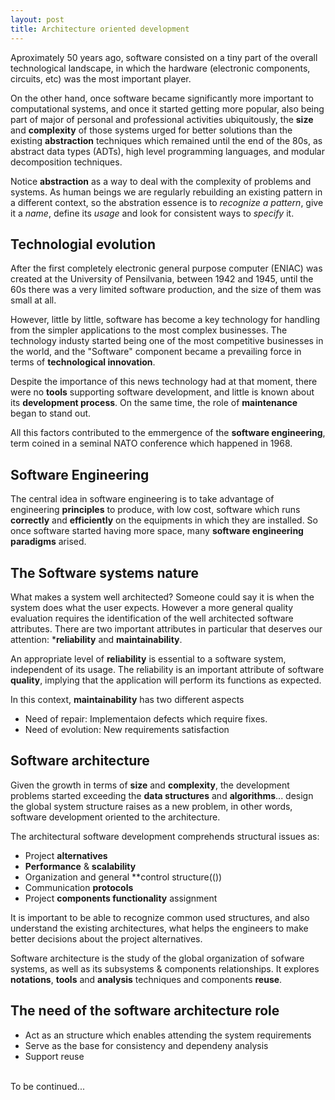 ```yaml
---
layout: post
title: Architecture oriented development
---
```


Aproximately 50 years ago, software consisted on a tiny part of the overall technological landscape, in which the hardware (electronic components, circuits, etc) was the most important player.

On the other hand, once software became significantly more important to computational systems, and once it started getting more popular, also being part of major of personal and professional activities ubiquitously, the **size** and **complexity** of those systems urged for better solutions than the existing **abstraction** techniques which remained until the end of the 80s, as abstract data types (ADTs), high level programming languages, and modular decomposition techniques.

Notice **abstraction** as a way to deal with the complexity of problems and systems. As human beings we are regularly rebuilding an existing pattern in a different context, so the abstration essence is to *recognize a pattern*, give it a *name*, define its *usage* and look for consistent ways to *specify* it.

## Technologial evolution

After the first completely electronic general purpose computer (ENIAC) was created at the University of Pensilvania, between 1942 and 1945, until the 60s there was a very limited software production, and the size of them was small at all.

However, little by little, software has become a key technology for handling from the simpler applications to the most complex businesses. The technology industy started being one of the most competitive businesses in the world, and the "Software" component became a prevailing force in terms of **technological innovation**.

Despite the importance of this news technology had at that moment, there were no **tools** supporting software development, and little is known about its **development process**. On the same time, the role of **maintenance** began to stand out.

All this factors contributed to the emmergence of the **software engineering**, term coined in a seminal NATO conference which happened in 1968.

## Software Engineering

The central idea in software engineering is to take advantage of engineering **principles** to produce, with low cost, software which runs **correctly** and **efficiently** on the equipments in which they are installed. So once software started having more space, many **software engineering paradigms** arised. 

## The Software systems nature

What makes a system well architected? Someone could say it is when the system does what the user expects. However a more general quality evaluation requires the identification of the well architected software attributes. There are two important attributes in particular that deserves our attention: ***reliability** and **maintainability**.

An appropriate level of **reliability** is essential to a software system, independent of its usage. The reliability is an important attribute of software **quality**, implying that the application will perform its functions as expected.

In this context, **maintainability** has two different aspects
- Need of repair: Implementaion defects which require fixes.
- Need of evolution: New requirements satisfaction


## Software architecture

Given the growth in terms of **size** and **complexity**, the development problems started exceeding the **data structures** and **algorithms**... design the global system structure raises as a new problem, in other words, software development oriented to the architecture.

The architectural software development comprehends structural issues as:

- Project **alternatives**
- **Performance** & **scalability**
- Organization and general **control structure(())
- Communication **protocols**
- Project **components functionality** assignment 

It is important to be able to recognize common used structures, and also understand the existing architectures, what helps the engineers to make better decisions about the project alternatives. 

Software architecture is the study of the global organization of sofware systems, as well as its subsystems & components relationships. It explores **notations**, **tools** and **analysis** techniques and components **reuse**.


## The need of the software architecture role

- Act as an structure which enables attending the system requirements
- Serve as the base for consistency and dependeny analysis
- Support reuse




<br />
To be continued...




